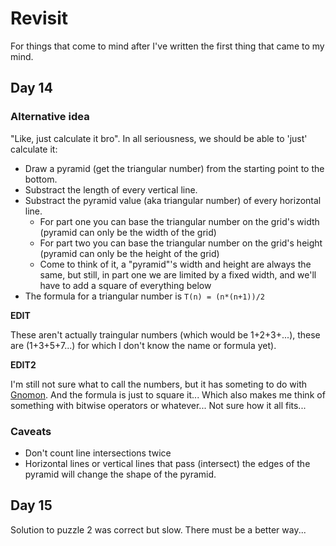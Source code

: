 # Revisit

For things that come to mind after I've written the first thing that came to my mind.

## Day 14

### Alternative idea

"Like, just calculate it bro".
In all seriousness, we should be able to 'just' calculate it:
- Draw a pyramid (get the triangular number) from the starting point to the bottom.
- Substract the length of every vertical line.
- Substract the pyramid value (aka triangular number) of every horizontal line.
  - For part one you can base the triangular number on the grid's width (pyramid can only be the width of the grid)
  - For part two you can base the triangular number on the grid's height (pyramid can only be the height of the grid)
  - Come to think of it, a "pyramid"'s width and height are always the same, but still, in part one we are limited by a fixed width, and we'll have to add a square of everything below
- The formula for a triangular number is `T(n) = (n*(n+1))/2`

**EDIT**

These aren't actually traingular numbers (which would be 1+2+3+...), these are (1+3+5+7...) for which I don't know the name or formula yet).

**EDIT2**

I'm still not sure what to call the numbers, but it has someting to do with [Gnomon](https://en.wikipedia.org/wiki/Gnomon_(figure)). And the formula is just to square it... Which also makes me think of something with bitwise operators or whatever... Not sure how it all fits...

### Caveats

- Don't count line intersections twice
- Horizontal lines or vertical lines that pass (intersect) the edges of the pyramid will change the shape of the pyramid.

## Day 15

Solution to puzzle 2 was correct but slow. There must be a better way...